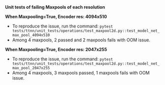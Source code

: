 **Unit tests of failing Maxpools of each resolution**

**When Maxpooling=True, Encoder res: 4094x510**
- To reproduce the issue, run the command: `pytest tests/ttnn/unit_tests/operations/test_maxpool2d.py::test_model_net_max_pool_4094x510`
- Among 4 maxpools, 2 passed and 2 maxpools fails with OOM issue.

**When Maxpooling=True, Encoder res: 2047x255**
- To reproduce the issue, run the command: `pytest tests/ttnn/unit_tests/operations/test_maxpool2d.py::test_model_net_max_pool_2047x255`
- Among 4 maxpools, 3 maxpools passed, 1 maxpools fails with OOM issue.
